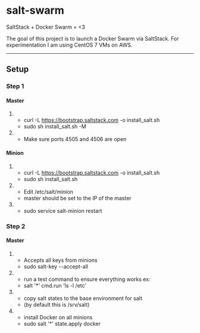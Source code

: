 # salt-swarm
SaltStack + Docker Swarm = &lt;3

The goal of this project is to launch a Docker Swarm via SaltStack.
For experimentation I am using CentOS 7 VMs on AWS.


---------------------------------------


## Setup

### Step 1


#### Master

1.
    + curl -L https://bootstrap.saltstack.com -o install_salt.sh
    + sudo sh install_salt.sh -M
2.
    + Make sure ports 4505 and 4506 are open
    
#### Minion

1.
    + curl -L https://bootstrap.saltstack.com -o install_salt.sh
    + sudo sh install_salt.sh
2.
    + Edit /etc/salt/minion
    + master should be set to the IP of the master
3.
    + sudo service salt-minion restart

### Step 2


#### Master

1.
    + Accepts all keys from minions
    + sudo salt-key --accept-all
2.
    + run a test command to ensure everything works ex:
    + salt '*' cmd.run 'ls -l /etc'
3.
    + copy salt states to the base environment for salt
    + (by default this is /srv/salt)
4.
    + install Docker on all minions
    + sudo salt '*' state.apply docker
